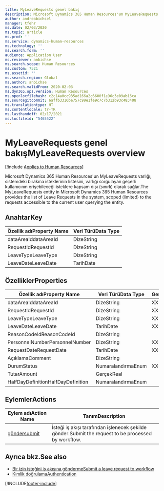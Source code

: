 ```yaml
---
title: MyLeaveRequests genel bakış
description: Microsoft Dynamics 365 Human Resources'un MyLeaveRequests varlığı, sistemdeki bırakma isteklerinin listesini, varlığı sorgulayan geçerli kullanıcının erişebileceği isteklere kapsam dışı (sınırlı) olarak sağlar.
author: andreabichsel
manager: tfehr
ms.date: 02/03/2020
ms.topic: article
ms.prod: ''
ms.service: dynamics-human-resources
ms.technology: ''
ms.search.form: ''
audience: Application User
ms.reviewer: anbichse
ms.search.scope: Human Resources
ms.custom: 7521
ms.assetid: ''
ms.search.region: Global
ms.author: anbichse
ms.search.validFrom: 2020-02-03
ms.dyn365.ops.version: Human Resources
ms.openlocfilehash: c2c14a0cc935ad166a2c6600f1e96c3e09ab16ca
ms.sourcegitcommit: 6affb3316be757c99e1fe9c7c7b312b93c483408
ms.translationtype: HT
ms.contentlocale: tr-TR
ms.lasthandoff: 02/17/2021
ms.locfileid: "5465522"
---
```

# <a name="myleaverequests-overview"></a><span data-ttu-id="4378d-103">MyLeaveRequests genel bakış</span><span class="sxs-lookup"><span data-stu-id="4378d-103">MyLeaveRequests overview</span></span>

[!include [Applies to Human Resources](../includes/applies-to-hr.md)]

<span data-ttu-id="4378d-104">Microsoft Dynamics 365 Human Resources'un MyLeaveRequests varlığı, sistemdeki bırakma isteklerinin listesini, varlığı sorgulayan geçerli kullanıcının erişebileceği isteklere kapsam dışı (sınırlı) olarak sağlar.</span><span class="sxs-lookup"><span data-stu-id="4378d-104">The MyLeaveRequests entity in Microsoft Dynamics 365 Human Resources provides the list of Leave Requests in the system, scoped (limited) to the requests accessible to the current user querying the entity.</span></span>

## <a name="key"></a><span data-ttu-id="4378d-105">Anahtar</span><span class="sxs-lookup"><span data-stu-id="4378d-105">Key</span></span>

  | <span data-ttu-id="4378d-106">Özellik adı</span><span class="sxs-lookup"><span data-stu-id="4378d-106">Property Name</span></span> | <span data-ttu-id="4378d-107">Veri Türü</span><span class="sxs-lookup"><span data-stu-id="4378d-107">Data Type</span></span> |
  |---------------|-----------|
  | <span data-ttu-id="4378d-108">dataAreaId</span><span class="sxs-lookup"><span data-stu-id="4378d-108">dataAreaId</span></span>    | <span data-ttu-id="4378d-109">Dize</span><span class="sxs-lookup"><span data-stu-id="4378d-109">String</span></span>    |
  | <span data-ttu-id="4378d-110">RequestId</span><span class="sxs-lookup"><span data-stu-id="4378d-110">RequestId</span></span>     | <span data-ttu-id="4378d-111">Dize</span><span class="sxs-lookup"><span data-stu-id="4378d-111">String</span></span>    |
  | <span data-ttu-id="4378d-112">LeaveType</span><span class="sxs-lookup"><span data-stu-id="4378d-112">LeaveType</span></span>     | <span data-ttu-id="4378d-113">Dize</span><span class="sxs-lookup"><span data-stu-id="4378d-113">String</span></span>    |
  | <span data-ttu-id="4378d-114">LeaveDate</span><span class="sxs-lookup"><span data-stu-id="4378d-114">LeaveDate</span></span>     | <span data-ttu-id="4378d-115">Tarih</span><span class="sxs-lookup"><span data-stu-id="4378d-115">Date</span></span>      |
  
## <a name="properties"></a><span data-ttu-id="4378d-116">Özellikler</span><span class="sxs-lookup"><span data-stu-id="4378d-116">Properties</span></span>

  | <span data-ttu-id="4378d-117">Özellik adı</span><span class="sxs-lookup"><span data-stu-id="4378d-117">Property Name</span></span>     | <span data-ttu-id="4378d-118">Veri Türü</span><span class="sxs-lookup"><span data-stu-id="4378d-118">Data Type</span></span> | <span data-ttu-id="4378d-119">Gerekli</span><span class="sxs-lookup"><span data-stu-id="4378d-119">Required</span></span> |
  |-------------------|-----------|----------|
  | <span data-ttu-id="4378d-120">dataAreaId</span><span class="sxs-lookup"><span data-stu-id="4378d-120">dataAreaId</span></span>        | <span data-ttu-id="4378d-121">Dize</span><span class="sxs-lookup"><span data-stu-id="4378d-121">String</span></span>    | <span data-ttu-id="4378d-122">X</span><span class="sxs-lookup"><span data-stu-id="4378d-122">X</span></span>        |
  | <span data-ttu-id="4378d-123">RequestId</span><span class="sxs-lookup"><span data-stu-id="4378d-123">RequestId</span></span>         | <span data-ttu-id="4378d-124">Dize</span><span class="sxs-lookup"><span data-stu-id="4378d-124">String</span></span>    | <span data-ttu-id="4378d-125">X</span><span class="sxs-lookup"><span data-stu-id="4378d-125">X</span></span>        |
  | <span data-ttu-id="4378d-126">LeaveType</span><span class="sxs-lookup"><span data-stu-id="4378d-126">LeaveType</span></span>         | <span data-ttu-id="4378d-127">Dize</span><span class="sxs-lookup"><span data-stu-id="4378d-127">String</span></span>    | <span data-ttu-id="4378d-128">X</span><span class="sxs-lookup"><span data-stu-id="4378d-128">X</span></span>        |
  | <span data-ttu-id="4378d-129">LeaveDate</span><span class="sxs-lookup"><span data-stu-id="4378d-129">LeaveDate</span></span>         | <span data-ttu-id="4378d-130">Tarih</span><span class="sxs-lookup"><span data-stu-id="4378d-130">Date</span></span>      | <span data-ttu-id="4378d-131">X</span><span class="sxs-lookup"><span data-stu-id="4378d-131">X</span></span>        |
  | <span data-ttu-id="4378d-132">ReasonCodeId</span><span class="sxs-lookup"><span data-stu-id="4378d-132">ReasonCodeId</span></span>      | <span data-ttu-id="4378d-133">Dize</span><span class="sxs-lookup"><span data-stu-id="4378d-133">String</span></span>    |          |
  | <span data-ttu-id="4378d-134">PersonnelNumber</span><span class="sxs-lookup"><span data-stu-id="4378d-134">PersonnelNumber</span></span>   | <span data-ttu-id="4378d-135">Dize</span><span class="sxs-lookup"><span data-stu-id="4378d-135">String</span></span>    | <span data-ttu-id="4378d-136">X</span><span class="sxs-lookup"><span data-stu-id="4378d-136">X</span></span>        |
  | <span data-ttu-id="4378d-137">RequestDate</span><span class="sxs-lookup"><span data-stu-id="4378d-137">RequestDate</span></span>       | <span data-ttu-id="4378d-138">Tarih</span><span class="sxs-lookup"><span data-stu-id="4378d-138">Date</span></span>      | <span data-ttu-id="4378d-139">X</span><span class="sxs-lookup"><span data-stu-id="4378d-139">X</span></span>        |
  | <span data-ttu-id="4378d-140">Açıklama</span><span class="sxs-lookup"><span data-stu-id="4378d-140">Comment</span></span>           | <span data-ttu-id="4378d-141">Dize</span><span class="sxs-lookup"><span data-stu-id="4378d-141">String</span></span>    |          |
  | <span data-ttu-id="4378d-142">Durum</span><span class="sxs-lookup"><span data-stu-id="4378d-142">Status</span></span>            | <span data-ttu-id="4378d-143">Numaralandırma</span><span class="sxs-lookup"><span data-stu-id="4378d-143">Enum</span></span>      | <span data-ttu-id="4378d-144">X</span><span class="sxs-lookup"><span data-stu-id="4378d-144">X</span></span>        |
  | <span data-ttu-id="4378d-145">Tutar</span><span class="sxs-lookup"><span data-stu-id="4378d-145">Amount</span></span>            | <span data-ttu-id="4378d-146">Gerçek</span><span class="sxs-lookup"><span data-stu-id="4378d-146">Real</span></span>      |          |
  | <span data-ttu-id="4378d-147">HalfDayDefinition</span><span class="sxs-lookup"><span data-stu-id="4378d-147">HalfDayDefinition</span></span> | <span data-ttu-id="4378d-148">Numaralandırma</span><span class="sxs-lookup"><span data-stu-id="4378d-148">Enum</span></span>      |          |

## <a name="actions"></a><span data-ttu-id="4378d-149">Eylemler</span><span class="sxs-lookup"><span data-stu-id="4378d-149">Actions</span></span>

 | <span data-ttu-id="4378d-150">Eylem adı</span><span class="sxs-lookup"><span data-stu-id="4378d-150">Action Name</span></span>                               | <span data-ttu-id="4378d-151">Tanım</span><span class="sxs-lookup"><span data-stu-id="4378d-151">Description</span></span>                                     |
 |-------------------------------------------|-------------------------------------------------|
 | [<span data-ttu-id="4378d-152">gönder</span><span class="sxs-lookup"><span data-stu-id="4378d-152">submit</span></span>](hr-developer-api-myleaverequests-submit.md)   | <span data-ttu-id="4378d-153">İsteği iş akışı tarafından işlenecek şekilde gönder.</span><span class="sxs-lookup"><span data-stu-id="4378d-153">Submit the request to be processed by workflow.</span></span> |

## <a name="see-also"></a><span data-ttu-id="4378d-154">Ayrıca bkz.</span><span class="sxs-lookup"><span data-stu-id="4378d-154">See also</span></span>

- [<span data-ttu-id="4378d-155">Bir izin isteğini iş akışına gönderme</span><span class="sxs-lookup"><span data-stu-id="4378d-155">Submit a leave request to workflow</span></span>](hr-developer-api-myleaverequests-submit.md)
- [<span data-ttu-id="4378d-156">Kimlik doğrulama</span><span class="sxs-lookup"><span data-stu-id="4378d-156">Authentication</span></span>](hr-developer-api-authentication.md)

[!INCLUDE[footer-include](../includes/footer-banner.md)]